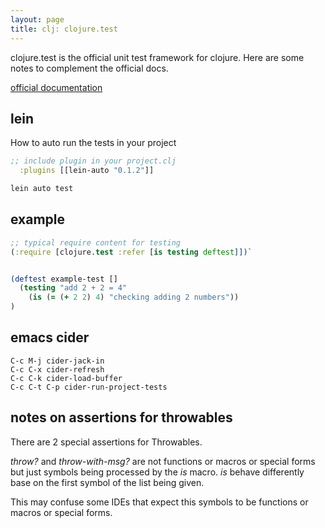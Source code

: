 ```yaml
---
layout: page
title: clj: clojure.test
---
```


clojure.test is the official unit test framework for clojure. Here are some notes to complement the official docs.

[official documentation](https://clojure.github.io/clojure/clojure.test-api.html)


## lein

How to auto run the tests in your project

```clojure
;; include plugin in your project.clj
  :plugins [[lein-auto "0.1.2"]]
```

```bash
lein auto test
```

## example

```clojure
;; typical require content for testing
(:require [clojure.test :refer [is testing deftest]])`


(deftest example-test []
  (testing "add 2 + 2 = 4"
    (is (= (+ 2 2) 4) "checking adding 2 numbers"))
)
```

## emacs cider

```
C-c M-j cider-jack-in 
C-c C-x cider-refresh
C-c C-k cider-load-buffer
C-c C-t C-p cider-run-project-tests
```

## notes on assertions for throwables

There are 2 special assertions for Throwables. 

*throw?* and *throw-with-msg?* are not functions or macros or special forms but just symbols being processed by the *is* macro. 
*is* behave differently base on the first symbol of the list being given. 

This may confuse some IDEs that expect this symbols to be functions or macros or special forms. 
